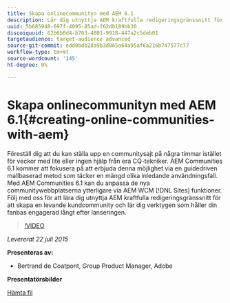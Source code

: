 ```yaml
---
title: Skapa onlinecommunityn med AEM 6.1
description: Lär dig utnyttja AEM kraftfulla redigeringsgränssnitt för att skapa en livfull kundcommunity och lär dig verktygen som håller fanbasen engagerad långt efter lanseringen.
uuid: 5b685948-697f-4095-85ad-f62db189bb30
discoiquuid: 62b6b8d4-b763-4801-9918-447a2c5deb01
targetaudience: target-audience advanced
source-git-commit: edd0bdb28a9b3d065a64a95af6a216b747577c77
workflow-type: tm+mt
source-wordcount: '145'
ht-degree: 0%

---
```


# Skapa onlinecommunityn med AEM 6.1{#creating-online-communities-with-aem}

Föreställ dig att du kan ställa upp en communitysajt på några timmar istället för veckor med lite eller ingen hjälp från era CQ-tekniker. AEM Communities 6.1 kommer att fokusera på att erbjuda denna möjlighet via en guidedriven mallbaserad metod som täcker en mängd olika inledande användningsfall. Med AEM Communities 6.1 kan du anpassa de nya communitywebbplatserna ytterligare via AEM WCM [!DNL Sites] funktioner. Följ med oss för att lära dig utnyttja AEM kraftfulla redigeringsgränssnitt för att skapa en levande kundcommunity och lär dig verktygen som håller din fanbas engagerad långt efter lanseringen.

>[!VIDEO](https://video.tv.adobe.com/v/19381/?quality=9)

*Levererat 22 juli 2015*

**Presenteras av:**

* Bertrand de Coatpont, Group Product Manager, Adobe

**Presentatörsbilder**

[Hämta fil](assets/aem-6-1-communities-gems.pdf)
<!--
[Get back to the Overview](https://helpx.adobe.com/experience-manager/kt/eseminars/gems/aem-index.html)
-->
